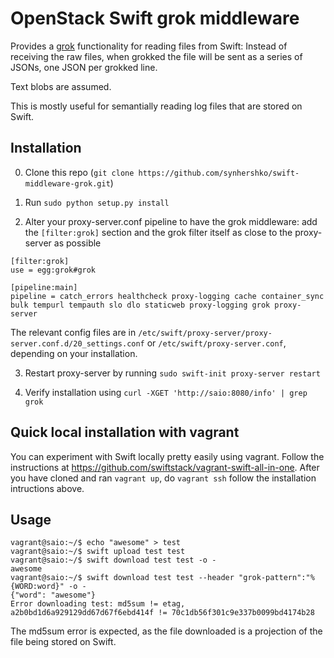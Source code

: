 # OpenStack Swift grok middleware

Provides a [grok](https://www.elastic.co/guide/en/logstash/current/plugins-filters-grok.html) functionality for reading files from Swift: Instead of receiving the raw files, when grokked the file will be sent as a series of JSONs, one JSON per grokked line.

Text blobs are assumed.

This is mostly useful for semantially reading log files that are stored on Swift.

## Installation

0) Clone this repo (`git clone https://github.com/synhershko/swift-middleware-grok.git`)

1) Run `sudo python setup.py install`

2) Alter your proxy-server.conf pipeline to have the grok middleware: add the `[filter:grok]` section and the grok filter itself as close to the proxy-server as possible

```
[filter:grok]
use = egg:grok#grok

[pipeline:main]
pipeline = catch_errors healthcheck proxy-logging cache container_sync bulk tempurl tempauth slo dlo staticweb proxy-logging grok proxy-server
```

The relevant config files are in `/etc/swift/proxy-server/proxy-server.conf.d/20_settings.conf` or `/etc/swift/proxy-server.conf`, depending on your installation.

3) Restart proxy-server by running `sudo swift-init proxy-server restart`

4) Verify installation using `curl -XGET 'http://saio:8080/info' | grep grok`

## Quick local installation with vagrant

You can experiment with Swift locally pretty easily using vagrant. Follow the instructions at https://github.com/swiftstack/vagrant-swift-all-in-one. After you have cloned and ran `vagrant up`, do `vagrant ssh` follow the installation intructions above.

## Usage

```
vagrant@saio:~/$ echo "awesome" > test
vagrant@saio:~/$ swift upload test test
vagrant@saio:~/$ swift download test test -o -
awesome
vagrant@saio:~/$ swift download test test --header "grok-pattern":"%{WORD:word}" -o -
{"word": "awesome"}
Error downloading test: md5sum != etag, a2b0bd1d6a929129dd67d67f6ebd414f != 70c1db56f301c9e337b0099bd4174b28
```

The md5sum error is expected, as the file downloaded is a projection of the file being stored on Swift.
